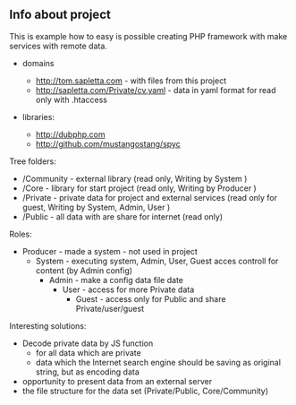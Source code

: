 Info about project
---

This is example how to easy is possible creating PHP framework with make services with remote data.

- domains
  - http://tom.sapletta.com - with files from this project
  - http://sapletta.com/Private/cv.yaml - data in yaml format for read only with  .htaccess

- libraries: 
  - http://dubphp.com
  - http://github.com/mustangostang/spyc
   
  
Tree folders:

  - /Community - external library (read only, Writing by System )
  - /Core - library for start project (read only, Writing by Producer )
  - /Private - private data for project and external services (read only for guest, Writing by System, Admin, User )
  - /Public - all data with are share for internet (read only)
  
  
Roles:
  - Producer - made a system - not used in project
    - System - executing system, Admin, User, Guest acces controll for content (by Admin config)
      - Admin - make a config data file date
        - User - access for more Private data
          - Guest - access only for Public and share Private/user/guest


Interesting solutions:
  - Decode private data by JS function
    - for all data which are private
    - data which the Internet search engine should be saving as original string, but as encoding data
  - opportunity to present data from an external server
  - the file structure for the data set (Private/Public, Core/Community)

